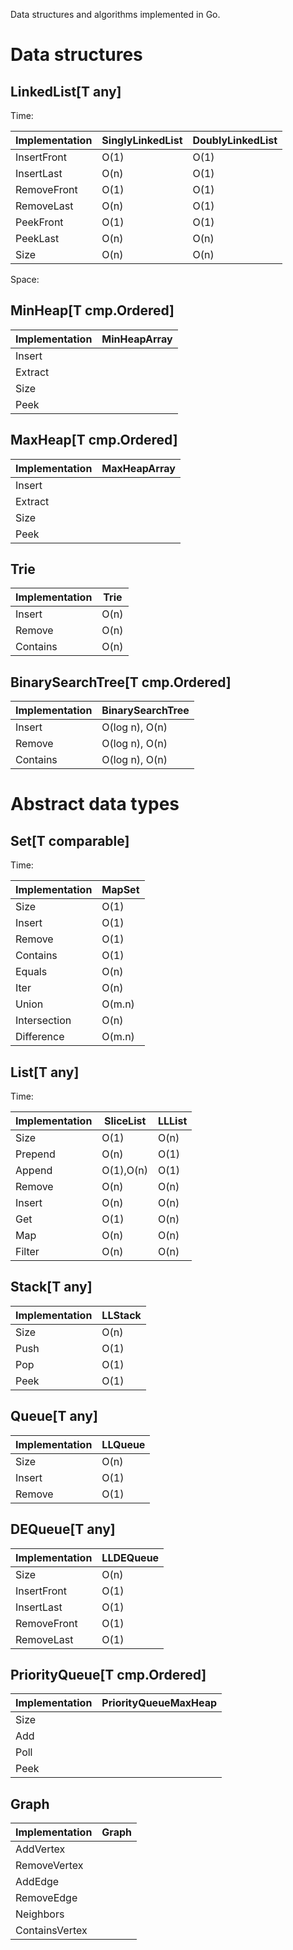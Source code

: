 Data structures and algorithms implemented in Go.

# Data structures

## LinkedList[T any]

Time:

| Implementation | SinglyLinkedList | DoublyLinkedList |
| -------------- | ---------------- | ---------------- |
| InsertFront    | O(1)             | O(1)             |
| InsertLast     | O(n)             | O(1)             |
| RemoveFront    | O(1)             | O(1)             |
| RemoveLast     | O(n)             | O(1)             |
| PeekFront      | O(1)             | O(1)             |
| PeekLast       | O(n)             | O(n)             |
| Size           | O(n)             | O(n)             |

Space:

## MinHeap[T cmp.Ordered]

| Implementation | MinHeapArray |
| -------------- | ------------ |
| Insert         |
| Extract        |
| Size           |
| Peek           |

## MaxHeap[T cmp.Ordered]

| Implementation | MaxHeapArray |
| -------------- | ------------ |
| Insert         |
| Extract        |
| Size           |
| Peek           |

## Trie

| Implementation | Trie |
| -------------- | ---- |
| Insert         | O(n) |
| Remove         | O(n) |
| Contains       | O(n) |

## BinarySearchTree[T cmp.Ordered]

| Implementation | BinarySearchTree |
| -------------- | ---------------- |
| Insert         | O(log n), O(n)   |
| Remove         | O(log n), O(n)   |
| Contains       | O(log n), O(n)   |

# Abstract data types

## Set[T comparable]

Time: 

| Implementation | MapSet |
| -------------- | ------ |
| Size           | O(1)   |
| Insert         | O(1)   |
| Remove         | O(1)   |
| Contains       | O(1)   |
| Equals         | O(n)   |
| Iter           | O(n)   |
| Union          | O(m.n) |
| Intersection   | O(n)   |
| Difference     | O(m.n) |

## List[T any]

Time:

| Implementation | SliceList | LLList |             
| -------------- | --------- | ------ |
| Size           | O(1)      | O(n)   |
| Prepend        | O(n)      | O(1)   |
| Append         | O(1),O(n) | O(1)   |
| Remove         | O(n)      | O(n)   |
| Insert         | O(n)      | O(n)   |
| Get            | O(1)      | O(n)   |
| Map            | O(n)      | O(n)   |
| Filter         | O(n)      | O(n)   |

## Stack[T any]

| Implementation | LLStack |
| -------------- | ------- |
| Size           | O(n)    |
| Push           | O(1)    |
| Pop            | O(1)    |
| Peek           | O(1)    |

## Queue[T any]

| Implementation | LLQueue |
| -------------- | ------- |
| Size           | O(n)    |
| Insert         | O(1)    |
| Remove         | O(1)    |

## DEQueue[T any]

| Implementation | LLDEQueue |
| -------------- | --------- |
| Size           | O(n)      |
| InsertFront    | O(1)      |
| InsertLast     | O(1)      |
| RemoveFront    | O(1)      |
| RemoveLast     | O(1)      |

## PriorityQueue[T cmp.Ordered]

| Implementation | PriorityQueueMaxHeap |
| -------------- | -------------------- |
| Size           |
| Add            |
| Poll           |
| Peek           |

## Graph

| Implementation | Graph |
| -------------- | ----- |
| AddVertex      |
| RemoveVertex   |
| AddEdge        |
| RemoveEdge     |
| Neighbors      |
| ContainsVertex |

